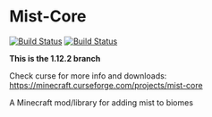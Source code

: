 # Mist-Core
[![Build Status](https://ci.henrikstabell.com/job/Mist%20Core-1.12/badge/icon)](https://ci.henrikstabell.com/job/Mist%20Core-1.12/)
[![Build Status](https://drone.henrikstabell.com/api/badges/Hennamann/Mist-Core/status.svg)](https://drone.henrikstabell.com/Hennamann/Mist-Core)

**This is the 1.12.2 branch**

Check curse for more info and downloads: https://minecraft.curseforge.com/projects/mist-core

A Minecraft mod/library for adding mist to biomes
